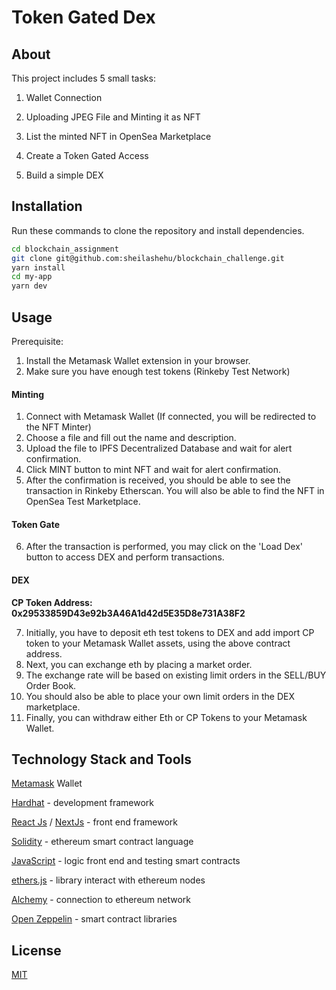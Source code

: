 # Token Gated Dex

## About

This project includes 5 small tasks:

1. Wallet Connection 

2. Uploading JPEG File and Minting it as NFT

3. List the minted NFT in OpenSea Marketplace

4. Create a Token Gated Access

5. Build a simple DEX 

## Installation

Run these commands to clone the repository and install dependencies.

```bash
cd blockchain_assignment
git clone git@github.com:sheilashehu/blockchain_challenge.git
yarn install
cd my-app
yarn dev
```

## Usage

Prerequisite: 
1. Install the Metamask Wallet extension in your browser. 
2. Make sure you have enough test tokens (Rinkeby Test Network)

#### Minting

1. Connect with Metamask Wallet (If connected, you will be redirected to the NFT Minter)
2. Choose a file and fill out the name and description.
3. Upload the file to IPFS Decentralized Database and wait for alert confirmation.
4. Click MINT button to mint NFT and wait for alert confirmation. 
5. After the confirmation is received, you should be able to see the transaction in Rinkeby Etherscan. You will also be able to find the NFT in OpenSea Test Marketplace.


#### Token Gate

6. After the transaction is performed, you may click on the 'Load Dex' button to access DEX and perform transactions.

#### DEX

 __CP Token Address: 0x29533859D43e92b3A46A1d42d5E35D8e731A38F2__

7. Initially, you have to deposit eth test tokens to DEX and add import CP token to your Metamask Wallet assets, using the above contract address.
8. Next, you can exchange eth by placing a market order.
9. The exchange rate will be based on existing limit orders in the SELL/BUY Order Book.
10. You should also be able to place your own limit orders in the DEX marketplace.
11. Finally, you can withdraw either Eth or CP Tokens to your Metamask Wallet.



## Technology Stack and Tools
[Metamask](https://metamask.io/) Wallet

[Hardhat](https://hardhat.org/) - development framework 

[React Js](https://reactjs.org/) / [NextJs](https://nextjs.org/) - front end framework

[Solidity](https://docs.soliditylang.org/en/v0.8.14/) - ethereum smart contract language

[JavaScript](https://www.javascript.com/) - logic front end and testing smart contracts

[ethers.js](https://docs.ethers.io/v5/) - library interact with ethereum nodes

[Alchemy](https://www.alchemy.com/) - connection to ethereum network

[Open Zeppelin](https://www.openzeppelin.com/) - smart contract libraries


## License
[MIT](https://choosealicense.com/licenses/mit/)
